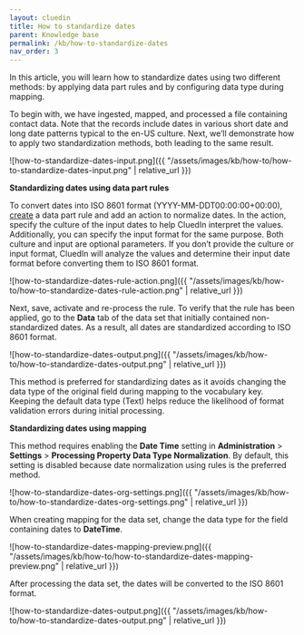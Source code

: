 ```yaml
---
layout: cluedin
title: How to standardize dates
parent: Knowledge base
permalink: /kb/how-to-standardize-dates
nav_order: 3
---
```


In this article, you will learn how to standardize dates using two different methods: by applying data part rules and by configuring data type during mapping.

To begin with, we have ingested, mapped, and processed a file containing contact data. Note that the records include dates in various short date and long date patterns typical to the en-US culture. Next, we’ll demonstrate how to apply two standardization methods, both leading to the same result.

![how-to-standardize-dates-input.png]({{ "/assets/images/kb/how-to/how-to-standardize-dates-input.png" | relative_url }})

**Standardizing dates using data part rules**

To convert dates into ISO 8601 format (YYYY-MM-DDT00:00:00+00:00), [create](/management/rules/create-rule) a data part rule and add an action to normalize dates. In the action, specify the culture of the input dates to help CluedIn interpret the values. Additionally, you can specify the input format for the same purpose. Both culture and input are optional parameters. If you don’t provide the culture or input format, CluedIn will analyze the values and determine their input date format before converting them to ISO 8601 format.

![how-to-standardize-dates-rule-action.png]({{ "/assets/images/kb/how-to/how-to-standardize-dates-rule-action.png" | relative_url }})

Next, save, activate and re-process the rule. To verify that the rule has been applied, go to the **Data** tab of the data set that initially contained non-standardized dates. As a result, all dates are standardized according to ISO 8601 format.

![how-to-standardize-dates-output.png]({{ "/assets/images/kb/how-to/how-to-standardize-dates-output.png" | relative_url }})

This method is preferred for standardizing dates as it avoids changing the data type of the original field during mapping to the vocabulary key. Keeping the default data type (Text) helps reduce the likelihood of format validation errors during initial processing.

**Standardizing dates using mapping**

This method requires enabling the **Date Time** setting in **Administration** > **Settings** > **Processing Property Data Type Normalization**. By default, this setting is disabled because date normalization using rules is the preferred method.

![how-to-standardize-dates-org-settings.png]({{ "/assets/images/kb/how-to/how-to-standardize-dates-org-settings.png" | relative_url }})

When creating mapping for the data set, change the data type for the field containing dates to **DateTime**.

![how-to-standardize-dates-mapping-preview.png]({{ "/assets/images/kb/how-to/how-to-standardize-dates-mapping-preview.png" | relative_url }})

After processing the data set, the dates will be converted to the ISO 8601 format.

![how-to-standardize-dates-output.png]({{ "/assets/images/kb/how-to/how-to-standardize-dates-output.png" | relative_url }})